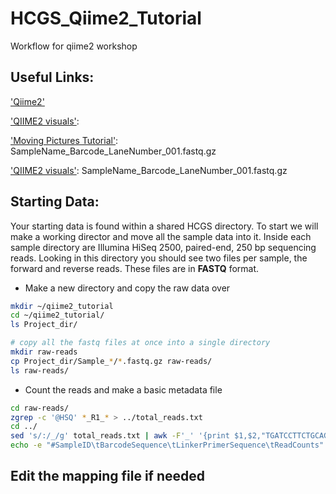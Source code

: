 # HCGS_Qiime2_Tutorial
Workflow for qiime2 workshop

## Useful Links:

['Qiime2'](https://docs.qiime2.org/2019.7/)

['QIIME2 visuals'](http://support.illumina.com/content/dam/illumina-support/help/BaseSpaceHelp_v2/Content/Vault/Informatics/Sequencing_Analysis/BS/swSEQ_mBS_FASTQFiles.htm):

['Moving Pictures Tutorial'](http://support.illumina.com/content/dam/illumina-support/help/BaseSpaceHelp_v2/Content/Vault/Informatics/Sequencing_Analysis/BS/swSEQ_mBS_FASTQFiles.htm): SampleName_Barcode_LaneNumber_001.fastq.gz

['QIIME2 visuals'](http://support.illumina.com/content/dam/illumina-support/help/BaseSpaceHelp_v2/Content/Vault/Informatics/Sequencing_Analysis/BS/swSEQ_mBS_FASTQFiles.htm): SampleName_Barcode_LaneNumber_001.fastq.gz

## Starting Data:
Your starting data is found within a shared HCGS directory. To start we will make a working director and move all the sample data into it. Inside each sample directory are Illumina HiSeq 2500, paired-end, 250 bp sequencing reads. Looking in this directory you should see two files per sample, the forward and reverse reads. These files are in **FASTQ** format.

* Make a new directory and copy the raw data over

```bash
mkdir ~/qiime2_tutorial
cd ~/qiime2_tutorial/
ls Project_dir/ 

# copy all the fastq files at once into a single directory
mkdir raw-reads
cp Project_dir/Sample_*/*.fastq.gz raw-reads/
ls raw-reads/
```


* Count the reads and make a basic metadata file
```bash
cd raw-reads/
zgrep -c '@HSQ' *_R1_* > ../total_reads.txt
cd ../
sed 's/:/_/g' total_reads.txt | awk -F'_' '{print $1,$2,"TGATCCTTCTGCAGGTTCACCTAC",$6}' | sed 's/ /\t/g' > mapping_file.tsv
echo -e "#SampleID\tBarcodeSequence\tLinkerPrimerSequence\tReadCounts" | cat - mapping_file.tsv > temp && mv temp mapping_file.tsv
```

## Edit the mapping file if needed
